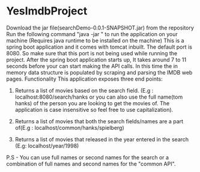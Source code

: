 # YesImdbProject
Download the jar file(searchDemo-0.0.1-SNAPSHOT.jar) from the repository
Run the following command "java -jar <location of the jar file>" to run the application on your machine (Requires java runtime to be installed on the machine)
This is a spring boot application and it comes with tomcat inbuilt. The default port is 8080. So make sure that this port is not being used while running the project.
After the spring boot application starts up, It takes around 7 to 11 seconds before your can start making the API calls.
In this time the in memory data structure is populated by scraping and parsing the IMDB web pages.
Functionality
This application exposes three end points:
  
1. Returns a list of movies based on the search field. (E.g : localhost:8080/search/hanks or you can also use the full name(tom hanks) of the person you are looking to get the movies of. The application is case insensitive so feel free to use capitalization).

2. Returns a list of movies that both the search fields/names are a part of(E.g : localhost/common/hanks/spielberg)

3. Returns a list of movies that released in the year entered in the search (E.g: localhost/year/1998)
  
  
P.S - You can use full names or second names for the search or a combination of full names and second names for the "common API".
